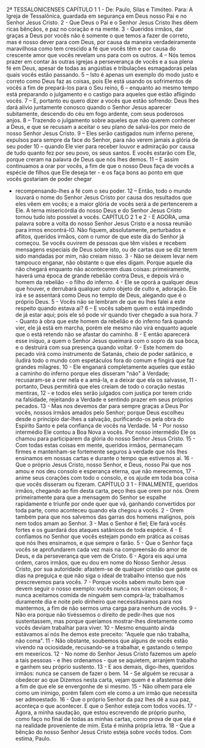 2ª TESSALONICENSES
CAPÍTULO 1
1 - De: Paulo, Silas e Timóteo. Para: A Igreja de Tessalônica, guardada em segurança em
Deus nosso Pai e no Senhor Jesus Cristo.
2 - Que Deus o Pai e o Senhor Jesus Cristo lhes dêem ricas bênçãos, e paz no coração e na
mente.
3 - Queridos irmãos, dar graças a Deus por vocês não é somente o que temos a fazer de
correto, mas é nosso dever para com Deus, por causa da maneira verdadeiramente
maravilhosa como tem crescido a fé que vocês têm e por causa do crescente amor que vocês
revelam uns para com os outros.
4 – Nós temos prazer em contar às outras igrejas a perseverança de vocês e a sua plena fé em
Deus, apesar de todas as angústias e tribulações esmagadoras pelas quais vocês estão
passando.
5 – Isto é apenas um exemplo do modo justo e correto como Deus faz as coisas, pois Ele está
usando os sofrimentos de vocês a fim de prepará-los para o Seu reino,
6 – enquanto ao mesmo tempo está preparando o julgamento e o castigo para aqueles que
estão afligindo vocês.
7 – E, portanto eu quero dizer a vocês que estão sofrendo: Deus lhes dará alívio juntamente
conosco quando o Senhor Jesus aparecer subitamente, descendo do céu em fogo ardente, com
seus poderosos anjos.
8 – Trazendo o julgamento sobre aqueles que não querem conhecer a Deus, e que se recusam
a aceitar o seu plano de salvá-los por meio de nosso Senhor Jesus Cristo.
9 – Eles serão castigados num inferno perene, expulsos para sempre da face do Senhor, para
não verem jamais a glória de seu poder
10 – quando Ele vier para receber louvor e admiração por causa de tudo quanto fez por seu
povo, os seus santos. E vocês estarão com Ele, porque creram na palavra de Deus que nós
lhes demos.
11 – E assim continuamos a orar por vocês, a fim de que o nosso Deus faça de vocês a espécie
de filhos que Ele deseja ter - e os faça bons ao ponto em que vocês gostariam de poder chegar
- recompensando-lhes a fé com o seu poder.
12 – Então, todo o mundo louvará o nome do Senhor Jesus Cristo por causa dos resultados
que eles vêem em vocês; e a maior glória de vocês será a de pertencerem a Ele. A terna
misericórdia do nosso Deus e do Senhor Jesus Cristo tornou tudo isto possível a vocês.
CAPÍTULO 2
1 e 2 - E AGORA, uma palavra sobre a volta do nosso Senhor Jesus Cristo e a nossa reunião
para irmos encontrá-lO. Não fiquem, absolutamente, perturbados e aflitos, queridos irmãos,
com o rumor de que este dia do Senhor já começou. Se vocês ouvirem de pessoas que têm
visões e recebem mensagens especiais de Deus sobre isto, ou de cartas que se diz terem sido
mandadas por mim, não creiam nisso.
3 - Não se deixem levar nem tampouco enganar, não obstante o que eles digam. Porque
aquele dia não chegará enquanto não acontecerem duas coisas: primeiramente, haverá uma
época de grande rebelião contra Deus, e depois virá o homem da rebelião - o filho do inferno.
4 - Ele se oporá a qualquer deus que houver, e derrubará qualquer outro objeto de culto e,
adoração. Ele irá e se assentará como Deus no templo de Deus, alegando que é o próprio
Deus.
5 - Vocês não se lembram de que eu lhes falei a este respeito quando estava ai?
6 – E vocês sabem quem o está impedindo de já estar aqui; pois ele só pode vir quando tiver
chegado a sua hora.
7 - Quanto à obra que este homem da rebelião e do inferno fará quando vier, ele já está em
marcha, porém ele mesmo não virá enquanto aquele que o está retendo não se afastar do
caminho.
8 - E então aparecerá esse iníquo, a quem o Senhor Jesus queimará com o sopro da sua boca,
e o destruirá com sua presença quando voltar.
9 - Este homem do pecado virá como instrumento de Satanás, cheio de poder satânico, e
iludirá todo o mundo com espetáculos fora do comum e fingirá que faz grandes milagres.
10 - Ele enganará completamente aqueles que estão a caminho do inferno porque eles
disseram "não" à Verdade; recusaram-se a crer nela e a amá-la, e a deixar que ela os
salvasse,
11 - portanto, Deus permitirá que eles creiam de todo o coração nestas mentiras,
12 - e todos eles serão julgados com justiça por terem crido na falsidade, rejeitando a Verdade
e sentindo prazer em seus próprios pecados.
13 - Mas nos devemos dar para sempre graças a Deus Por vocês, nossos irmãos amados pelo
Senhor; porque Deus escolheu desde o principio dar-lhes a salvação, purificando-os pela obra
do Espírito Santo e pela confiança de vocês na Verdade.
14 - Por nosso intermédio Ele contou a Boa Nova a vocês. Por nosso intermédio Ele os chamou
para participarem da glória do nosso Senhor Jesus Cristo.
15 - Com todas estas coisas em mente, queridos irmãos, permaneçam firmes e mantenham-se
fortemente seguros à verdade que nós lhes ensinamos em nossas cartas e durante o tempo
que estivemos aí.
16 - Que o próprio Jesus Cristo, nosso Senhor, e Deus, nosso Pai que nos amou e nos deu
consolo e esperança eterna, que não merecemos,
17 - anime seus corações com todo o consolo, e os ajude em toda boa coisa que vocês
disseram ou fizeram.
CAPÍTULO 3
1 - FINALMENTE, queridos irmãos, chegando ao fim desta carta, peço lhes que orem por nós.
Orem primeiramente para que a mensagem do Senhor se espalhe rapidamente e triunfe por
onde quer que vá, ganhando convertidos por toda parte, como aconteceu quando ela chegou a
vocês.
2 - Orem também para que nos salvemos das garras dos homens malignos, pois nem todos
amam ao Senhor.
3 - Mas o Senhor é fiel; Ele fará vocês fortes e os guardará dos ataques satânicos de toda
espécie.
4 - E confiamos no Senhor que vocês estejam pondo em prática as coisas que nós lhes
ensinamos, e que sempre o farão.
5 - Que o Senhor faça vocês se aprofundarem cada vez mais na compreensão do amor de
Deus, e da perseverança que vem de Cristo.
6 - Agora eis aqui uma ordem, caros irmãos, que eu dou em nome do Nosso Senhor Jesus
Cristo, por sua autoridade: afastem-se de qualquer cristão que gaste os dias na preguiça e que
não siga o ideal de trabalho intenso que nós prescrevemos para vocês.
7 - Porque vocês sabem muito bem que devem seguir o nosso exemplo: vocês nunca nos
viram ociosos;
8 - nunca aceitamos comida de ninguém sem comprá-la; trabalhamos duramente dia e noite
pelo dinheiro que necessitávamos para nos mantermos, a fim de não sermos uma carga para
nenhum de vocês.
9 - Não era porque não tivéssemos o direito de pedir-lhes que nos sustentassem, mas porque
queríamos mostrar-lhes diretamente como vocês deviam trabalhar para viver.
10 - Mesmo enquanto ainda estávamos aí nós lhe demos este preceito: "Aquele que não
trabalha, não coma".
11 - Não obstante, soubemos que alguns de vocês estão vivendo na ociosidade, recusando-se
a trabalhar, e gastando o tempo em mexericos.
12 - No nome do Senhor Jesus Cristo fazemos um apelo a tais pessoas - e lhes ordenamos -
que se aquietem, arranjem trabalho e ganhem seu próprio sustento.
13 - E aos demais, digo-lhes, queridos irmãos: nunca se cansem de fazer o bem.
14 - Se alguém se recusar a obedecer ao que Dizemos nesta carta, vejam quem é e afastemse dele a fim de que ele se envergonhe de si mesmo.
15 - Não olhem para ele como um inimigo, porém falem com ele como a um irmão que
necessita ser admoestado.
16 - Que o próprio Senhor da paz lhes dê a sua paz, aconteça o que acontecer. E que o Senhor
esteja com todos vocês.
17 - Agora, a minha saudação, que estou escrevendo de próprio punho, como faço no final de
todas as minhas cartas, como prova de que ela é na realidade proveniente de mim. Esta é
minha própria letra.
18 - Que a bênção do nosso Senhor Jesus Cristo esteja sobre vocês todos. Com estima, Paulo. 

